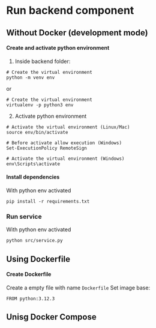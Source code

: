 # Run backend component

## Without Docker (development mode)

#### Create and activate python environment

1. Inside backend folder:

```
# Create the virtual environment
python -m venv env 
```

or

```
# Create the virtual environment
virtualenv -p python3 env
```

2. Activate python environment

```
# Activate the virtual environment (Linux/Mac)
source env/bin/activate
```

```
# Before activate allow execution (Windows)
Set-ExecutionPolicy RemoteSign
```

```
# Activate the virtual environment (Windows)
env\Scripts\activate
```

#### Install dependencies

With python env activated

```
pip install -r requirements.txt
```

### Run service

With python env activated

```
python src/service.py
```

## Using Dockerfile

#### Create Dockerfile 

Create a empty file with name `Dockerfile`
Set image base:

```
FROM python:3.12.3
```


## Unisg Docker Compose